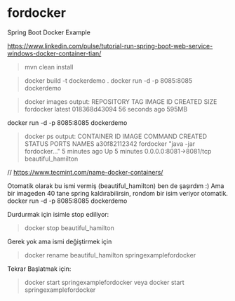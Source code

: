 # fordocker
Spring Boot Docker Example

https://www.linkedin.com/pulse/tutorial-run-spring-boot-web-service-windows-docker-container-tian/

> mvn clean install

> docker build -t dockerdemo .
> docker run -d -p 8085:8085 dockerdemo

> docker images
  output:
  REPOSITORY                 TAG         IMAGE ID       CREATED          SIZE
  fordocker                  latest      018368d43094   56 seconds ago   595MB

  docker run -d -p 8085:8085 dockerdemo
> docker ps
  output:
  CONTAINER ID   IMAGE      COMMAND                 CREATED        STATUS       PORTS                  NAMES
  a30f82112342   fordocker  "java -jar fordocker…"  5 minutes ago  Up 5 minutes 0.0.0.0:8081->8081/tcp beautiful_hamilton

// https://www.tecmint.com/name-docker-containers/

Otomatik olarak bu ismi vermiş (beautiful_hamilton) ben de şaşırdım :)
Ama bir imageden 40 tane spring kaldırabilirsin, rondom bir isim veriyor otomatik.
docker run -d -p 8085:8085 dockerdemo

Durdurmak için isimle stop ediliyor:
> docker stop beautiful_hamilton

Gerek yok ama ismi değiştirmek için
> docker rename beautiful_hamilton springexamplefordocker

Tekrar Başlatmak için:
> docker start springexamplefordocker
veya
> docker start springexamplefordocker

